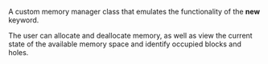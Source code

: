 A custom memory manager class that emulates the functionality of the <b>new</b> keyword.

The user can allocate and deallocate memory, as well as view the current state of the available memory space and identify occupied blocks and holes.
